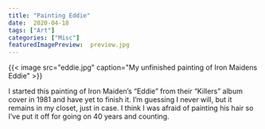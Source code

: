 ```yaml
---
title: "Painting Eddie"
date:  2020-04-18
tags: ["Art"]
categories: ["Misc"]
featuredImagePreview:  preview.jpg
---
```


{{< image src="eddie.jpg" caption="My unfinished painting of Iron Maidens Eddie" >}}




I started this painting of Iron Maiden’s “Eddie” from their “Killers” album cover in 1981 and have yet to finish it. I’m guessing I never will, but it remains in my closet, just in case. I think I was afraid of painting his hair so I’ve put it off for going on 40 years and counting.
